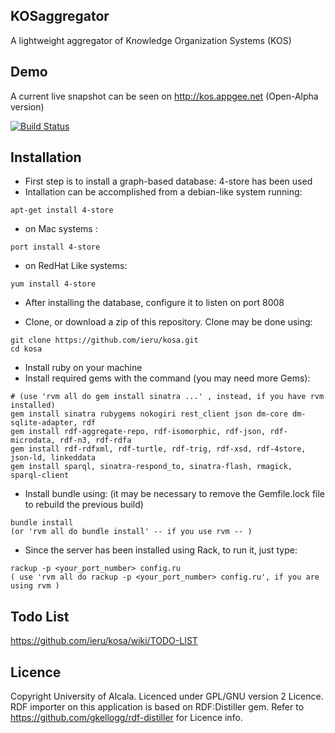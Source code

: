 ## KOSaggregator

A lightweight aggregator of Knowledge Organization Systems (KOS)

## Demo

A current live snapshot can be seen on http://kos.appgee.net (Open-Alpha version)

[![Build Status](https://travis-ci.org/ieru/kosa.png?branch=master)](https://travis-ci.org/ieru/kosa)

## Installation


- First step is to install a graph-based database: 4-store has been used
- Intallation can be accomplished from a debian-like system running: 

```
apt-get install 4-store
```

- on Mac systems : 

```
port install 4-store
```

- on RedHat Like systems: 

```
yum install 4-store
```

- After installing the database, configure it to listen on port 8008

- Clone, or download a zip of this repository. Clone may be done using:

```
git clone https://github.com/ieru/kosa.git
cd kosa
```

- Install ruby on your machine
- Install required gems with the command (you may need more Gems):

```
# (use 'rvm all do gem install sinatra ...' , instead, if you have rvm installed)
gem install sinatra rubygems nokogiri rest_client json dm-core dm-sqlite-adapter, rdf
gem install rdf-aggregate-repo, rdf-isomorphic, rdf-json, rdf-microdata, rdf-n3, rdf-rdfa
gem install rdf-rdfxml, rdf-turtle, rdf-trig, rdf-xsd, rdf-4store, json-ld, linkeddata
gem install sparql, sinatra-respond_to, sinatra-flash, rmagick, sparql-client
```

- Install bundle using: (it may be necessary to remove the Gemfile.lock file to rebuild the previous build)

```
bundle install
(or 'rvm all do bundle install' -- if you use rvm -- )
```

- Since the server has been installed using Rack, to run it, just type:

```
rackup -p <your_port_number> config.ru
( use 'rvm all do rackup -p <your_port_number> config.ru', if you are using rvm )
```

## Todo List

https://github.com/ieru/kosa/wiki/TODO-LIST


## Licence

Copyright University of Alcala. Licenced under GPL/GNU version 2 Licence.  
RDF importer on this application is based on RDF:Distiller gem. Refer to https://github.com/gkellogg/rdf-distiller for Licence info.

